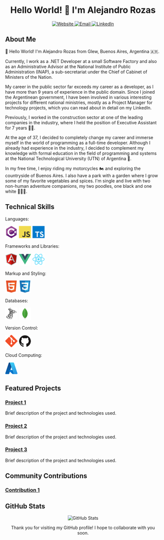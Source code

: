 <!-- Header -->
<h1 align="center">Hello World! 👋 I'm Alejandro Rozas</h1>
<p align="center">
  <a href="https://www.rozas.com.ar">
    <img src="https://img.shields.io/badge/-Website-blue" alt="Website">
  </a>
  <a href="mailto:alejandro.rozas@gmail.com">
    <img src="https://img.shields.io/badge/-Email-red" alt="Email">
  </a>
  <a href="https://www.linkedin.com/in/arozas">
    <img src="https://img.shields.io/badge/-LinkedIn-blue" alt="LinkedIn">
  </a>
</p>

<!-- About Me -->
## About Me

👋 Hello World! I'm Alejandro Rozas from Glew, Buenos Aires, Argentina 🇦🇷.

Currently, I work as a .NET Developer at a small Software Factory and also as an Administrative Advisor at the National Institute of Public Administration (INAP), a sub-secretariat under the Chief of Cabinet of Ministers of the Nation.

My career in the public sector far exceeds my career as a developer, as I have more than 9 years of experience in the public domain. Since I joined the Argentinean government, I have been involved in various interesting projects for different national ministries, mostly as a Project Manager for technology projects, which you can read about in detail on my LinkedIn.

Previously, I worked in the construction sector at one of the leading companies in the industry, where I held the position of Executive Assistant for 7 years 👨‍💼.

At the age of 37, I decided to completely change my career and immerse myself in the world of programming as a full-time developer. Although I already had experience in the industry, I decided to complement my knowledge with formal education in the field of programming and systems at the National Technological University (UTN) of Argentina 🌱.

In my free time, I enjoy riding my motorcycles 🏍️ and exploring the countryside of Buenos Aires. I also have a park with a garden where I grow some of my favorite vegetables and spices. I'm single and live with two non-human adventure companions, my two poodles, one black and one white 🐺🐻‍❄️.

<!-- Skills -->
## Technical Skills

Languages:

<code><img height="40" src="https://github.com/devicons/devicon/blob/master/icons/csharp/csharp-original.svg" alt="C#"></code>
<code><img height="40" src="https://raw.githubusercontent.com/devicons/devicon/master/icons/javascript/javascript-original.svg" alt="JavaScript"></code>
<code><img height="40" src="https://github.com/devicons/devicon/blob/master/icons/typescript/typescript-original.svg" alt="TypeScript"></code>

Frameworks and Libraries:

<code><img height="40" src="https://github.com/devicons/devicon/blob/master/icons/angularjs/angularjs-original.svg" alt="Angular"></code>
<code><img height="40" src="https://github.com/devicons/devicon/blob/master/icons/vuejs/vuejs-original.svg" alt="Vue.js"></code>
<code><img height="40" src="https://raw.githubusercontent.com/devicons/devicon/master/icons/react/react-original.svg" alt="React"></code>

Markup and Styling:

<code><img height="40" src="https://github.com/devicons/devicon/blob/master/icons/html5/html5-original.svg" alt="HTML5"></code>
<code><img height="40" src="https://github.com/devicons/devicon/blob/master/icons/css3/css3-original.svg" alt="CSS3"></code>

Databases:

<code><img height="40" src="https://github.com/devicons/devicon/blob/master/icons/microsoftsqlserver/microsoftsqlserver-plain.svg" alt="SQL Server"></code>
<code><img height="40" src="https://raw.githubusercontent.com/devicons/devicon/master/icons/mongodb/mongodb-original.svg" alt="MongoDB"></code>

Version Control:

<code><img height="40" src="https://raw.githubusercontent.com/devicons/devicon/master/icons/git/git-original.svg" alt="Git"></code>
<code><img height="40" src="https://raw.githubusercontent.com/devicons/devicon/master/icons/github/github-original.svg" alt="GitHub"></code>

Cloud Computing:

<code><img height="40" src="https://raw.githubusercontent.com/devicons/devicon/master/icons/azure/azure-original.svg" alt="Azure"></code>

<!-- Featured Projects -->
## Featured Projects

### [Project 1](link_to_project_1)

Brief description of the project and technologies used.

### [Project 2](link_to_project_2)

Brief description of the project and technologies used.

### [Project 3](link_to_project_3)

Brief description of the project and technologies used.

<!-- Community Contributions -->
## Community Contributions

### [Contribution 1](link_to_contribution_1)

<!-- GitHub Stats -->
## GitHub Stats

<p align="center">
  <img src="https://github-readme-stats.vercel.app/api?username=arozas&show_icons=true&theme=dark" alt="GitHub Stats" />
</p>

<!-- Footer -->
<p align="center">Thank you for visiting my GitHub profile! I hope to collaborate with you soon.</p>
